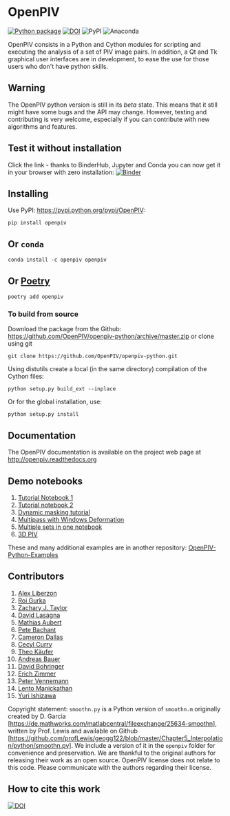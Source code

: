 # OpenPIV
[![Python package](https://github.com/OpenPIV/openpiv-python/actions/workflows/testing.yml/badge.svg)](https://github.com/OpenPIV/openpiv-python/actions/workflows/testing.yml)
[![DOI](https://zenodo.org/badge/DOI/10.5281/zenodo.4409178.svg)](https://doi.org/10.5281/zenodo.4409178)
![PyPI](https://img.shields.io/pypi/v/openpiv)
![Anaconda](https://anaconda.org/openpiv/openpiv/badges/version.svg)


OpenPIV consists in a Python and Cython modules for scripting and executing the analysis of 
a set of PIV image pairs. In addition, a Qt and Tk graphical user interfaces are in 
development, to ease the use for those users who don't have python skills.

## Warning

The OpenPIV python version is still in its *beta* state. This means that
it still might have some bugs and the API may change. However, testing and contributing
is very welcome, especially if you can contribute with new algorithms and features.


## Test it without installation
Click the link - thanks to BinderHub, Jupyter and Conda you can now get it in your browser with zero installation:
[![Binder](https://mybinder.org/badge_logo.svg)](https://mybinder.org/v2/gh/openpiv/openpiv-python/master?filepath=openpiv%2Fexamples%2Fnotebooks%2Ftutorial1.ipynb)




## Installing

Use PyPI: <https://pypi.python.org/pypi/OpenPIV>:

    pip install openpiv


## Or `conda` 

    conda install -c openpiv openpiv

## Or [Poetry](https://python-poetry.org/)

    poetry add openpiv
    
    
### To build from source

<!-- TODO: Change this build method to use poetry -->

Download the package from the Github: https://github.com/OpenPIV/openpiv-python/archive/master.zip
or clone using git

    git clone https://github.com/OpenPIV/openpiv-python.git

Using distutils create a local (in the same directory) compilation of the Cython files:

    python setup.py build_ext --inplace

Or for the global installation, use:

    python setup.py install 


## Documentation

The OpenPIV documentation is available on the project web page at <http://openpiv.readthedocs.org>

## Demo notebooks 

1. [Tutorial Notebook 1](https://nbviewer.jupyter.org/github/OpenPIV/openpiv-python-examples/blob/main/notebooks/tutorial1.ipynb)
2. [Tutorial notebook 2](https://nbviewer.jupyter.org/github/OpenPIV/openpiv-python-examples/blob/main/notebooks/tutorial2.ipynb)
3. [Dynamic masking tutorial](https://nbviewer.jupyter.org/github/OpenPIV/openpiv-python-examples/blob/main/notebooks/masking_tutorial.ipynb)
4. [Multipass with Windows Deformation](https://nbviewer.jupyter.org/github/OpenPIV/openpiv-python-examples/blob/main/notebooks/window_deformation_comparison.ipynb)
5. [Multiple sets in one notebook](https://nbviewer.jupyter.org/github/OpenPIV/openpiv-python-examples/blob/main/notebooks/all_test_cases_sample.ipynb)
6. [3D PIV](https://nbviewer.org/github/OpenPIV/openpiv-python-examples/blob/main/notebooks/PIV_3D_example.ipynb)


These and many additional examples are in another repository: [OpenPIV-Python-Examples](https://github.com/OpenPIV/openpiv-python-examples)


## Contributors

1. [Alex Liberzon](http://github.com/alexlib)
2. [Roi Gurka](http://github.com/roigurka)
3. [Zachary J. Taylor](http://github.com/zjtaylor)
4. [David Lasagna](http://github.com/gasagna)
5. [Mathias Aubert](http://github.com/MathiasAubert)
6. [Pete Bachant](http://github.com/petebachant)
7. [Cameron Dallas](http://github.com/CameronDallas5000)
8. [Cecyl Curry](http://github.com/leycec)
9. [Theo Käufer](http://github.com/TKaeufer)
10. [Andreas Bauer](https://github.com/AndreasBauerGit)
11. [David Bohringer](https://github.com/davidbhr)
12. [Erich Zimmer](https://github.com/ErichZimmer)
13. [Peter Vennemann](https://github.com/eguvep)
14. [Lento Manickathan](https://github.com/lento234)
15. [Yuri Ishizawa](https://github.com/yuriishizawa)


Copyright statement: `smoothn.py` is a Python version of `smoothn.m` originally created by D. Garcia [https://de.mathworks.com/matlabcentral/fileexchange/25634-smoothn], written by Prof. Lewis and available on Github [https://github.com/profLewis/geogg122/blob/master/Chapter5_Interpolation/python/smoothn.py]. We include a version of it in the `openpiv` folder for convenience and preservation. We are thankful to the original authors for releasing their work as an open source. OpenPIV license does not relate to this code. Please communicate with the authors regarding their license. 

## How to cite this work
[![DOI](https://zenodo.org/badge/DOI/10.5281/zenodo.4409178.svg)](https://doi.org/10.5281/zenodo.4409178)




